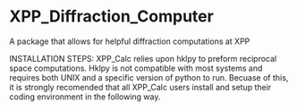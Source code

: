 # XPP_Diffraction_Computer
A package that allows for helpful diffraction computations at XPP

INSTALLATION STEPS:
XPP_Calc relies upon hklpy to preform reciprocal space computations. Hklpy is 
not compatible with most systems and requires both UNIX and a specific version of python to run.
Becuase of this, it is strongly recomended that all XPP_Calc users install and setup their
coding environment in the following way.
